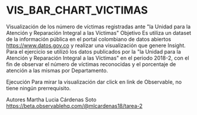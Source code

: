 # VIS_BAR_CHART_VICTIMAS
Visualización de los número de víctimas registradas ante "la Unidad para la Atención y Reparación Integral a las Víctimas"
Objetivo
Es utiliza un dataset de la información pública en el portal colombiano de datos abiertos https://www.datos.gov.co y realizar una visualización que genere Insight. Para el ejercicio se utilizó los datos publicados por la "la Unidad para la Atención y Reparación Integral a las Víctimas" en el periodo 2018-2, con el fin de observar el número de víctimas reconocidas y el porcentaje de atención a las mismas por Departamento.

 Ejecución
Para mirar la visualización dar click en link de Observable, no tiene ningún prerrequisito.

Autores
Martha Lucia Cárdenas Soto   https://beta.observablehq.com/@mlcardenas18/tarea-2 


